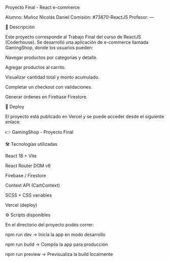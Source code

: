 Proyecto Final - React e-commerce

Alumno: Muñoz Nicolás Daniel
Comisión: #73870-ReactJS
Profesor: —

📌 Descripción

Este proyecto corresponde al Trabajo Final del curso de ReactJS (Coderhouse).
Se desarrolló una aplicación de e-commerce llamada GamingShop, donde los usuarios pueden:

Navegar productos por categorías y detalle.

Agregar productos al carrito.

Visualizar cantidad total y monto acumulado.

Completar un checkout con validaciones.

Generar órdenes en Firebase Firestore.

🚀 Deploy

El proyecto está publicado en Vercel y se puede acceder desde el siguiente enlace:

👉 GamingShop - Proyecto Final

🛠️ Tecnologías utilizadas

React 18 + Vite

React Router DOM v6

Firebase / Firestore

Context API (CartContext)

SCSS + CSS variables

Vercel (deploy)

⚙️ Scripts disponibles

En el directorio del proyecto podés correr:

npm run dev → Inicia la app en modo desarrollo

npm run build → Compila la app para producción

npm run preview → Previsualiza la build localmente
